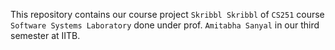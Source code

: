 This repository contains our course project `Skribbl Skribbl` of `CS251` course `Software Systems Laboratory`  done under prof. `Amitabha Sanyal` in our third semester at IITB.
